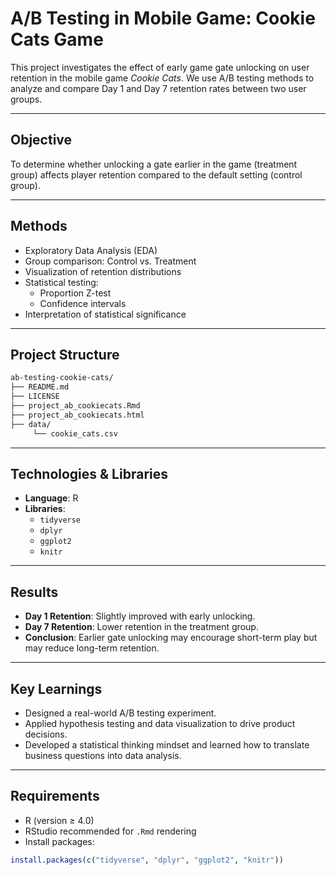 #  A/B Testing in Mobile Game: Cookie Cats Game

This project investigates the effect of early game gate unlocking on user retention in the mobile game *Cookie Cats*. We use A/B testing methods to analyze and compare Day 1 and Day 7 retention rates between two user groups.

---

##  Objective

To determine whether unlocking a gate earlier in the game (treatment group) affects player retention compared to the default setting (control group).

---

##  Methods

- Exploratory Data Analysis (EDA)
- Group comparison: Control vs. Treatment
- Visualization of retention distributions
- Statistical testing:
  - Proportion Z-test
  - Confidence intervals
- Interpretation of statistical significance

---

##  Project Structure

```bash 
ab-testing-cookie-cats/
├── README.md
├── LICENSE
├── project_ab_cookiecats.Rmd
├── project_ab_cookiecats.html     
├── data/
     └── cookie_cats.csv
```
  
---

##  Technologies & Libraries

- **Language**: R
- **Libraries**: 
  - `tidyverse` 
  - `dplyr`
  - `ggplot2`
  - `knitr`

---

##  Results

- **Day 1 Retention**: Slightly improved with early unlocking.
- **Day 7 Retention**: Lower retention in the treatment group.
- **Conclusion**: Earlier gate unlocking may encourage short-term play but may reduce long-term retention.

---

##  Key Learnings

- Designed a real-world A/B testing experiment.
- Applied hypothesis testing and data visualization to drive product decisions.
- Developed a statistical thinking mindset and learned how to translate business questions into data analysis.

---

##  Requirements

- R (version ≥ 4.0)
- RStudio recommended for `.Rmd` rendering
- Install packages:
```r
install.packages(c("tidyverse", "dplyr", "ggplot2", "knitr"))
